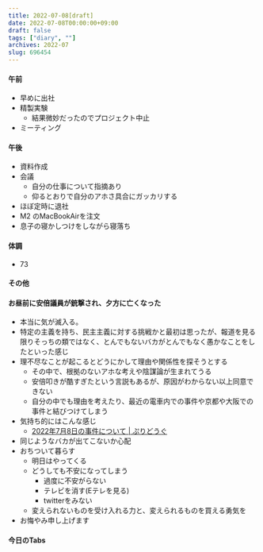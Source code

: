 ```yaml
---
title: 2022-07-08[draft]
date: 2022-07-08T00:00:00+09:00
draft: false
tags: ["diary", ""]
archives: 2022-07
slug: 696454
---
```

#### 午前
- 早めに出社
- 精製実験
  - 結果微妙だったのでプロジェクト中止
- ミーティング
#### 午後
- 資料作成
- 会議
  - 自分の仕事について指摘あり
  - 仰るとおりで自分のアホさ具合にガッカリする
- ほぼ定時に退社
- M2 のMacBookAirを注文
- 息子の寝かしつけをしながら寝落ち
#### 体調
- 73
#### その他
#### お昼前に安倍議員が銃撃され、夕方に亡くなった
- 本当に気が滅入る。
- 特定の主義を持ち、民主主義に対する挑戦かと最初は思ったが、報道を見る限りそっちの類ではなく、とんでもないバカがとんでもなく愚かなことをしたといった感じ
- 理不尽なことが起こるとどうにかして理由や関係性を探そうとする
  - その中で、根拠のないアホな考えや陰謀論が生まれてうる
  - 安倍叩きが酷すぎたという言説もあるが、原因がわからない以上同意できない
  - 自分の中でも理由を考えたり、最近の電車内での事件や京都や大阪での事件と結びつけてしまう
- 気持ち的にはこんな感じ
  - [2022年7月8日の事件について | ぷりどうぐ](https://www.prius.cc/d/2020708_20220708.html)
- 同じようなバカが出てこないか心配
- おちついて暮らす
  - 明日はやってくる
  - どうしても不安になってしまう
    - 過度に不安がらない
    - テレビを消す(Eテレを見る)
    - twitterをみない
  - 変えられないものを受け入れる力と、変えられるものを買える勇気を
- お悔やみ申し上げます
#### 今日のTabs
